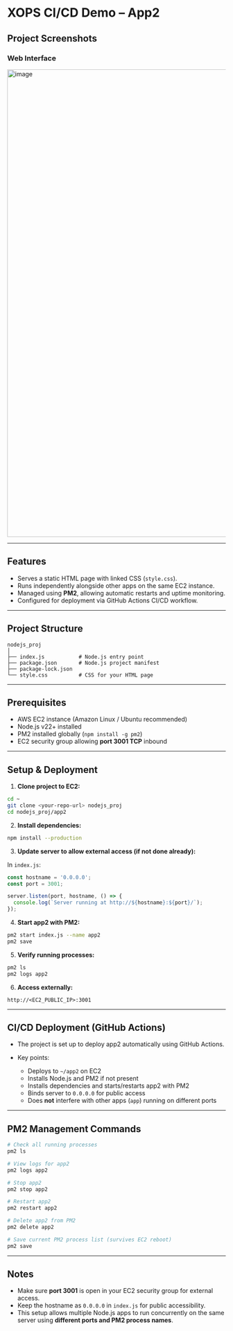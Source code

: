 # XOPS CI/CD Demo – App2
## Project Screenshots

### Web Interface
<img width="1919" height="1079" alt="image" src="https://github.com/user-attachments/assets/228f8cf8-4070-427a-8344-9f670bf73503" />


---

## Features

* Serves a static HTML page with linked CSS (`style.css`).
* Runs independently alongside other apps on the same EC2 instance.
* Managed using **PM2**, allowing automatic restarts and uptime monitoring.
* Configured for deployment via GitHub Actions CI/CD workflow.

---

## Project Structure

```
nodejs_proj
│
├── index.js           # Node.js entry point
├── package.json       # Node.js project manifest
├── package-lock.json
└── style.css          # CSS for your HTML page

```

---

## Prerequisites

* AWS EC2 instance (Amazon Linux / Ubuntu recommended)
* Node.js v22+ installed
* PM2 installed globally (`npm install -g pm2`)
* EC2 security group allowing **port 3001 TCP** inbound

---

## Setup & Deployment

1. **Clone project to EC2:**

```bash
cd ~
git clone <your-repo-url> nodejs_proj
cd nodejs_proj/app2
```

2. **Install dependencies:**

```bash
npm install --production
```

3. **Update server to allow external access (if not done already):**

In `index.js`:

```js
const hostname = '0.0.0.0';
const port = 3001;

server.listen(port, hostname, () => {
  console.log(`Server running at http://${hostname}:${port}/`);
});
```

4. **Start app2 with PM2:**

```bash
pm2 start index.js --name app2
pm2 save
```

5. **Verify running processes:**

```bash
pm2 ls
pm2 logs app2
```

6. **Access externally:**

```
http://<EC2_PUBLIC_IP>:3001
```

---

## CI/CD Deployment (GitHub Actions)

* The project is set up to deploy app2 automatically using GitHub Actions.
* Key points:

  * Deploys to `~/app2` on EC2
  * Installs Node.js and PM2 if not present
  * Installs dependencies and starts/restarts app2 with PM2
  * Binds server to `0.0.0.0` for public access
  * Does **not** interfere with other apps (`app`) running on different ports

---

## PM2 Management Commands

```bash
# Check all running processes
pm2 ls

# View logs for app2
pm2 logs app2

# Stop app2
pm2 stop app2

# Restart app2
pm2 restart app2

# Delete app2 from PM2
pm2 delete app2

# Save current PM2 process list (survives EC2 reboot)
pm2 save
```

---

## Notes

* Make sure **port 3001** is open in your EC2 security group for external access.
* Keep the hostname as `0.0.0.0` in `index.js` for public accessibility.
* This setup allows multiple Node.js apps to run concurrently on the same server using **different ports and PM2 process names**.
